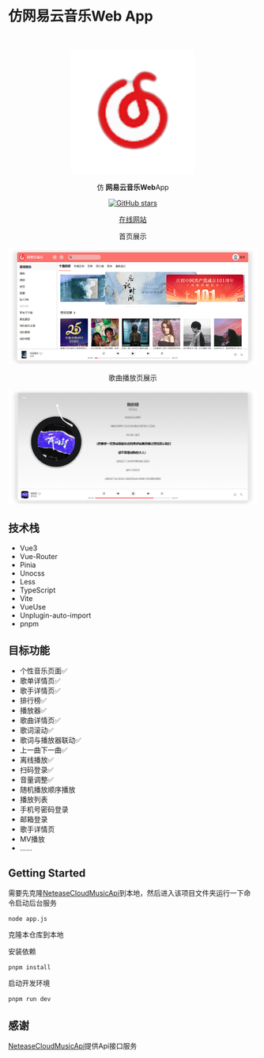 # 仿网易云音乐Web App

<br>
<p align="center">
<a href="http://adjfks.github.io/NeteaseCloudMusic-Website/" target="_blank">
<img src="./src/assets/logo.png" alt="Slidev" height="250" width="250"/>
</a>
</p>

<p align="center">
仿 <b>网易云音乐</b><b>Web</b>App
</p>

<p align="center">
<a href="https://github.com/adjfks/NeteaseCloudMusic-Website" target="__blank"><img alt="GitHub stars" src="https://img.shields.io/github/stars/adjfks/NeteaseCloudMusic-Website?style=social"></a>
</p>

<p align="center">
  <a href="http://net.swttws.top">在线网站</a>
</p>

<p align="center">
 <p align="center">首页展示</p>
 <img src="./ui-home.png" alt="首页"/>
 <p align="center">歌曲播放页展示</p>
 <img src="./ui-song-detail.png" alt="歌曲播放页"/>
</p>

## 技术栈
- Vue3
- Vue-Router
- Pinia
- Unocss
- Less
- TypeScript
- Vite
- VueUse
- Unplugin-auto-import
- pnpm



## 目标功能
- 个性音乐页面✅
- 歌单详情页✅
- 歌手详情页✅
- 排行榜✅
- 播放器✅
- 歌曲详情页✅
- 歌词滚动✅
- 歌词与播放器联动✅
- 上一曲下一曲✅
- 离线播放✅
- 扫码登录✅
- 音量调整✅
- 随机播放顺序播放
- 播放列表
- 手机号密码登录
- 邮箱登录
- 歌手详情页
- MV播放
- ......

## Getting Started

需要先克隆[NeteaseCloudMusicApi](https://github.com/Binaryify/NeteaseCloudMusicApi)到本地，然后进入该项目文件夹运行一下命令启动后台服务
```
node app.js
```
克隆本仓库到本地

安装依赖
```
pnpm install
```
启动开发环境
```
pnpm run dev
```

## 感谢
[NeteaseCloudMusicApi](https://github.com/Binaryify/NeteaseCloudMusicApi)提供Api接口服务
